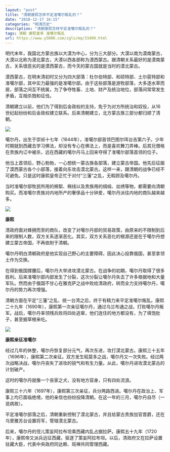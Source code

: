 ```yaml
---
layout: "post"
title: "清朝康熙怎样平定准噶尔叛乱的？"
date: "2018-12-17 16:15"
categories: "明清历史"
description: "清朝康熙怎样平定准噶尔叛乱的？"
tags: 清朝 康熙皇帝 准噶尔叛乱
url: https://www.y5000.com/zgls/mq/33499.html
---
```






明代末年，我国北方蒙古族以大漠为中心，分为三大部分。大漠以南为漠南蒙古，大漠以北称为漠北蒙古，大漠以西各部称为漠西蒙古。跟清朝关系最好的是漠南蒙古，关系很恶劣的是漠西蒙古，而今天的蒙古国就是当时的漠北蒙古。

漠西蒙古，在明末清初时又分为四大部落：杜尔伯特部、和硕特部、土尔扈特部和准噶尔部，其中实力最强的是准噶尔部。由于这些部落是游牧部落，大多逐水草而居，部落之间互不统属，为了争夺牲畜、土地、财产及统治地位，部落间常常发生矛盾，互相杀戮和征伐。

清朝建立以前，他们为了得到后金政权的支持，免于为对方所统治和奴役，从16世纪起纷纷和后金政权建立联系。后来清朝建立，北方蒙古族三部分都归顺了清朝。

![](https://img.y5000.com/uploads/allimg/180921/14-1P92114562O15.jpg)

噶尔丹，出生于崇祯十七年（1644年），准噶尔部首领巴图尔珲台吉第六子。少年时期就到西藏去学习佛法，却没有专心在佛法上，而是喜欢舞刀弄棒。后其兄僧格在贵族内讧中被杀，远在西藏的噶尔丹马上回来夺得了准噶尔部落首领的位子。

他当上首领后，野心勃勃，一心想统一蒙古族各部落，建立蒙古帝国。他先后征服了漠西蒙古各个小部落，接着向东攻击漠北蒙古。这样一来，跟清朝的战争已经不可避免。只是这时康熙皇帝正忙于对付“三藩”之乱，无暇顾及噶尔丹。

当时准噶尔部牧民所用的棉絮、棉线以及贵族用的绸缎、丝绣等物，都需要向清朝购买。而准噶尔贵族对内地所产的奢侈品十分钟爱，噶尔丹派往内地的商队越来越多。

![](https://img.y5000.com/uploads/allimg/180921/14-1P921145645M9.jpg)

**康熙**

清政府面对蜂拥而至的商队，改变了对噶尔丹部的贸易政策，由原来的不限制到后来的限制人数，双方关系逐渐恶化。其实，双方关系恶化的根源还是在于噶尔丹想建立蒙古帝国，不再依附于清朝。

噶尔丹明白清朝政府是他实现自己野心的主要障碍，因此决心投靠俄国，甚至拿领土作为交换。

在得到俄国撑腰后，噶尔丹大举进攻漠北蒙古。在战争的初期，噶尔丹取得了很多胜利。后来准噶尔部内部发生了分裂，这次分裂让噶尔丹失去了许多根据地和大量军队。然而由于俄国不甘心在雅克萨之战中败给清政府，转而全力支持噶尔丹，噶尔丹的势力再次增强。

清朝方面在平定“三藩”之乱、统一台湾之后，终于有精力来平定准噶尔叛乱。康熙二十九年（1690年），康熙第一次亲征噶尔丹，通过乌兰布通之战，打败噶尔丹叛军。战后，噶尔丹率领残兵败将四处逃窜，他们连住的地方都没有，为了填饱肚子，甚至掘草根来吃。

![](https://img.y5000.com/uploads/allimg/180921/14-1P921145HK05.jpg)

**康熙亲征准噶尔**

经过几年的休整，噶尔丹恢复部分元气，再次东进，攻打漠北蒙古。康熙三十五年（1696年），康熙第二次亲征。双方发生昭莫多之战，噶尔丹又一次失败。经过两次战略决战，噶尔丹丧失了进攻的锐气和有生力量。从此，噶尔丹进攻漠北蒙古的计划破产。

这时的噶尔丹就像一个丧家之犬，没有地方容身，只有四处流浪。

康熙三十六年（1697年），康熙第三次亲征，兵分两路西进。噶尔丹在政治上、军事上均已面临绝境，他的亲信也纷纷投降清朝。在这一年的三月，噶尔丹自尽（一说病故）。

平定准噶尔部落之后，清朝重新控制了漠北蒙古，并且给蒙古贵族加官晋爵，还在乌里雅苏台设置将军，管辖漠北蒙古。

后来，噶尔丹的侄儿策妄阿拉布坦乘西藏内乱占据拉萨。康熙五十九年（1720年），康熙帝又派兵远征西藏，驱逐了策妄阿拉布坦。以后，清政府又在拉萨设置驻藏大臣，代表中央政府同达赖、班禅共同管理西藏。
